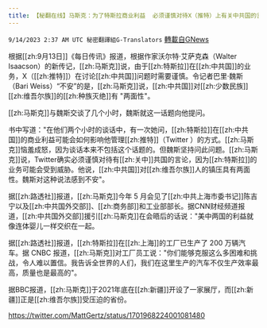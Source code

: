 ```yaml
---
title: 【秘翻在线】马斯克：为了特斯拉商业利益  必须谨慎对待X（推特）上有关中共国的言论
---
```

`9/14/2023 2:37 AM UTC 秘密翻譯組G-Translators` [轉載自GNews](https://gnews.org/articles/1687907)

根据[[zh:9月13日]]《每日传讯》报道，根据作家沃尔特·艾萨克森（Walter Isaacson）的新传记，[[zh:马斯克]]说，由于[[zh:特斯拉]]在[[zh:中共国]]的业务，X（[[zh:推特]]）在讨论[[zh:中共国]]问题时需要谨慎。令记者巴里·魏斯（Bari Weiss）“不安”的是，[[zh:马斯克]]说，[[zh:中共国]]对[[zh:少数民族]][[zh:维吾尔族]]的[[zh:种族灭绝]]有 "两面性"。

[[zh:马斯克]]与魏斯交谈了几个小时，魏斯就这一话题向他提问。

书中写道："在他们两个小时的谈话中，有一次她问，[[zh:特斯拉]]在[[zh:中共国]]的商业利益可能会如何影响他管理[[zh:推特]]（Twitter ）的方式。[[zh:马斯克]]恼羞成怒，因为谈话本来不包括这个话题的。但魏斯坚持问此问题。[[zh:马斯克]]说，Twitter确实必须谨慎对待有[[zh:关中]]共国的言论，因为[[zh:特斯拉]]的业务可能会受到威胁。他说，[[zh:中共国]]对[[zh:维吾尔族]]人的镇压具有两面性。魏斯对这种说法感到不安"。

据[[zh:路透社]]报道，[[zh:马斯克]]今年 5 月会见了[[zh:中共上海市委书记]]陈吉宁以及[[zh:中共国外交部]]、[[zh:商务部]]和工业部部长。据CNN财经频道报道，[[zh:中共国外交部]]援引[[zh:马斯克]]在会晤后的话说："美中两国的利益就像连体婴儿一样交织在一起。

据[[zh:路透社]]报道，[[zh:特斯拉]]在[[zh:上海]]的工厂已生产了 200 万辆汽车。据 CNBC 报道，[[zh:马斯克]]对工厂员工说："你们能够克服这么多困难和挑战，令人难以置信。我告诉全世界的人们，我们在这里生产的汽车不仅生产效率最高，质量也是最高的"。

据BBC报道，[[zh:马斯克]]于2021年底在[[zh:新疆]]开设了一家展厅，而[[zh:新疆]]正是[[zh:维吾尔族]]受压迫的省份。

https://twitter.com/MattGertz/status/1701968224001081480
